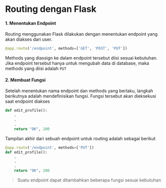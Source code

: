 # Routing dengan Flask

#### 1. Menentukan Endpoint

Routing menggunakan Flask dilakukan dengan menentukan endpoint yang akan diakses dari user.

```py
@app.route('/endpoint', methods=['GET', 'POST', 'PUT'])
```

Methods yang diassign ke dalam endpoint tersebut diisi sesuai kebutuhan. Jika endpoint tersebut hanya untuk mengubah data di database, maka methods yang diisi adalah `PUT`

#### 2. Membuat Fungsi

Setelah menentukan nama endpoint dan methods yang berlaku, langkah berikutnya adalah mendefinisikan fungsi. Fungsi tersebut akan dieksekusi saat endpoint diakses

```py
def edit_profile():
    .
    .
    .
    return "OK", 200
```

Tampilan akhir dari sebuah endpoint untuk routing adalah sebagai berikut

```py
@app.route('/endpoint', methods=['PUT'])
def edit_profile():
    .
    .
    .
    return "OK", 200
```

> Suatu endpoint dapat ditambahkan beberapa fungsi sesuai kebutuhan



